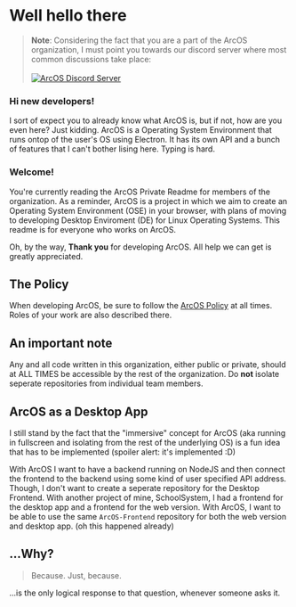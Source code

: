 # Well hello there

> **Note**: Considering the fact that you are a part of the ArcOS organization, I must point you towards our discord server where most common discussions take place:
> <br/><br/>
> [![ArcOS Discord Server](https://invidget.switchblade.xyz/ARjRM6uNqf)](https://discord.gg/ARjRM6uNqf)

### Hi new developers!
I sort of expect you to already know what ArcOS is, but if not, how are you even here? Just kidding. ArcOS is a Operating System Environment that runs ontop of the user's OS using Electron. It has its own API and a bunch of features that I can't bother lising here. Typing is hard.

### Welcome!
You're currently reading the ArcOS Private Readme for members of the organization. As a reminder, ArcOS is a project in which we aim to create an Operating System Environment (OSE) in your browser, with plans of moving to developing Desktop Enviroment (DE) for Linux Operating Systems. This readme is for everyone who works on ArcOS.

Oh, by the way, **Thank you** for developing ArcOS. All help we can get is greatly appreciated.

## The Policy
When developing ArcOS, be sure to follow the [ArcOS Policy](./profile/POLICY.md) at all times. Roles of your work are also described there.

## An important note
Any and all code written in this organization, either public or private, should at ALL TIMES be accessible by the rest of the organization. Do **not** isolate seperate repositories from individual team members.

## ArcOS as a Desktop App
I still stand by the fact that the "immersive" concept for ArcOS (aka running in fullscreen and isolating from the rest of the underlying OS) is a fun idea that has to be implemented (spoiler alert: it's implemented :D)

With ArcOS I want to have a backend running on NodeJS and then connect the frontend to the backend using some kind of user specified API address. Though, I don't want to create a seperate repository for the Desktop Frontend. With another project of mine, SchoolSystem, I had a frontend for the desktop app and a frontend for the web version. With ArcOS, I want to be able to use the same `ArcOS-Frontend` repository for both the web version and desktop app. (oh this happened already)

## ...Why?

> Because. Just, because.

...is the only logical response to that question, whenever someone asks it.
